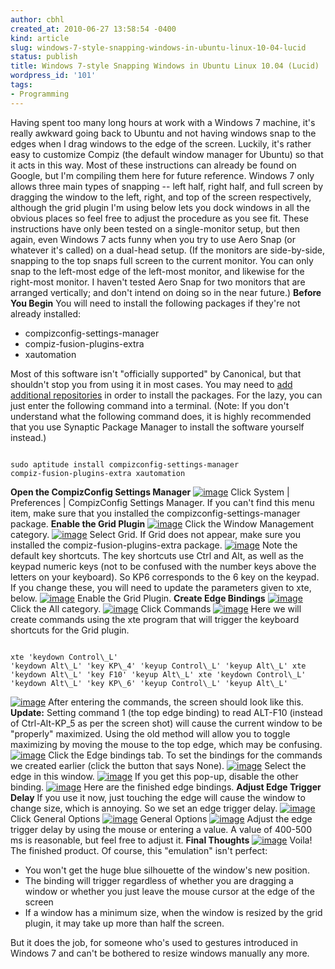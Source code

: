 ```yaml
---
author: cbhl
created_at: 2010-06-27 13:58:54 -0400
kind: article
slug: windows-7-style-snapping-windows-in-ubuntu-linux-10-04-lucid
status: publish
title: Windows 7-style Snapping Windows in Ubuntu Linux 10.04 (Lucid)
wordpress_id: '101'
tags:
- Programming
---
```


Having spent too many long hours at work with a Windows 7 machine, it's
really awkward going back to Ubuntu and not having windows snap to the
edges when I drag windows to the edge of the screen. Luckily, it's
rather easy to customize Compiz (the default window manager for Ubuntu)
so that it acts in this way. Most of these instructions can already be
found on Google, but I'm compiling them here for future reference.
Windows 7 only allows three main types of snapping -- left half, right
half, and full screen by dragging the window to the left, right, and top
of the screen respectively, although the grid plugin I'm using below
lets you dock windows in all the obvious places so feel free to adjust
the procedure as you see fit. These instructions have only been tested
on a single-monitor setup, but then again, even Windows 7 acts funny
when you try to use Aero Snap (or whatever it's called) on a dual-head
setup. (If the monitors are side-by-side, snapping to the top snaps full
screen to the current monitor. You can only snap to the left-most edge
of the left-most monitor, and likewise for the right-most monitor. I
haven't tested Aero Snap for two monitors that are arranged vertically;
and don't intend on doing so in the near future.) **Before You Begin**
You will need to install the following packages if they're not already
installed:
-   compizconfig-settings-manager
-   compiz-fusion-plugins-extra
-   xautomation

Most of this software isn't "officially supported" by Canonical, but
that shouldn't stop you from using it in most cases. You may need to
[add additional
repositories](https://help.ubuntu.com/community/Repositories/Ubuntu) in
order to install the packages. For the lazy, you can just enter the
following command into a terminal. (Note: If you don't understand what
the following command does, it is highly recommended that you use
Synaptic Package Manager to install the software yourself instead.)

<pre><code class="language-bash">
sudo aptitude install compizconfig-settings-manager
compiz-fusion-plugins-extra xautomation
</code></pre>
 **Open the CompizConfig
Settings Manager**
[![image](http://images.azuresky.ca/blog/wp-content/uploads/2010/06/Screenshot-300x110.png "Click System | Preferences | CompizConfig Settings Manager")](http://images.azuresky.ca/blog/wp-content/uploads/2010/06/Screenshot.png)
Click System | Preferences | CompizConfig Settings Manager. If you can't
find this menu item, make sure that you installed the
compizconfig-settings-manager package. **Enable the Grid Plugin**
[![image](http://images.azuresky.ca/blog/wp-content/uploads/2010/06/Screenshot-2-300x191.png "Click the Window Management category")](http://images.azuresky.ca/blog/wp-content/uploads/2010/06/Screenshot-2.png)
Click the Window Management category.
[![image](http://images.azuresky.ca/blog/wp-content/uploads/2010/06/Screenshot-4-300x55.png "Select Grid")](http://images.azuresky.ca/blog/wp-content/uploads/2010/06/Screenshot-4.png)
Select Grid. If Grid does not appear, make sure you installed the
compiz-fusion-plugins-extra package.
[![image](http://images.azuresky.ca/blog/wp-content/uploads/2010/06/Screenshot-5-300x186.png "Note default key shortcuts (e.g Ctrl+Alt+KP6)")](http://images.azuresky.ca/blog/wp-content/uploads/2010/06/Screenshot-5.png)
Note the default key shortcuts. The key shortcuts use Ctrl and Alt, as
well as the keypad numeric keys (not to be confused with the number keys
above the letters on your keyboard). So KP6 corresponds to the 6 key on
the keypad. If you change these, you will need to update the parameters
given to xte, below.
[![image](http://images.azuresky.ca/blog/wp-content/uploads/2010/06/Screenshot-6.png "Enable the Grid Plugin")](http://images.azuresky.ca/blog/wp-content/uploads/2010/06/Screenshot-6.png)
Enable the Grid Plugin. **Create Edge Bindings**
[![image](http://images.azuresky.ca/blog/wp-content/uploads/2010/06/Screenshot-71-300x59.png "Click the All category")](http://images.azuresky.ca/blog/wp-content/uploads/2010/06/Screenshot-71.png)
Click the All category.
[![image](http://images.azuresky.ca/blog/wp-content/uploads/2010/06/Screenshot-8-300x76.png "Click Commands")](http://images.azuresky.ca/blog/wp-content/uploads/2010/06/Screenshot-8.png)
Click Commands
[![image](http://images.azuresky.ca/blog/wp-content/uploads/2010/06/Screenshot-11-300x147.png "Here we will create commands using the xte program that will trigger the keyboard shortcuts for the Grid plugin")](http://images.azuresky.ca/blog/wp-content/uploads/2010/06/Screenshot-11.png)
Here we will create commands using the xte program that will trigger the
keyboard shortcuts for the Grid plugin. 
<pre><code class="language-bash">
xte 'keydown Control\_L'
'keydown Alt\_L' 'key KP\_4' 'keyup Control\_L' 'keyup Alt\_L' xte
'keydown Alt\_L' 'key F10' 'keyup Alt\_L' xte 'keydown Control\_L'
'keydown Alt\_L' 'key KP\_6' 'keyup Control\_L' 'keyup Alt\_L'
</code></pre>

[![image](http://images.azuresky.ca/blog/wp-content/uploads/2010/06/Screenshot-12c-300x175.png "After Entering the Commands")](http://images.azuresky.ca/blog/wp-content/uploads/2010/06/Screenshot-12c.png)
After entering the commands, the screen should look like this.
**Update:** Setting command 1 (the top edge binding) to read ALT-F10
(instead of Ctrl-Alt-KP\_5 as per the screen shot) will cause the
current window to be "properly" maximized. Using the old method will
allow you to toggle maximizing by moving the mouse to the top edge,
which may be confusing.
[![image](http://images.azuresky.ca/blog/wp-content/uploads/2010/06/Screenshot-13-300x170.png "Click the Edge bindings tab")](http://images.azuresky.ca/blog/wp-content/uploads/2010/06/Screenshot-13.png)
Click the Edge bindings tab. To set the bindings for the commands we
created earlier (click the button that says None).
[![image](http://images.azuresky.ca/blog/wp-content/uploads/2010/06/Screenshot-15.png "Select the edge in this window")](http://images.azuresky.ca/blog/wp-content/uploads/2010/06/Screenshot-15.png)
Select the edge in this window.
[![image](http://images.azuresky.ca/blog/wp-content/uploads/2010/06/Screenshot-16-300x85.png "If you get this pop-up, disable the other binding")](http://images.azuresky.ca/blog/wp-content/uploads/2010/06/Screenshot-16.png)
If you get this pop-up, disable the other binding.
[![image](http://images.azuresky.ca/blog/wp-content/uploads/2010/06/Screenshot-21.png "Finished edge bindings")](http://images.azuresky.ca/blog/wp-content/uploads/2010/06/Screenshot-21.png)
Here are the finished edge bindings. **Adjust Edge Trigger Delay** If
you use it now, just touching the edge will cause the window to change
size, which is annoying. So we set an edge trigger delay.
[![image](http://images.azuresky.ca/blog/wp-content/uploads/2010/06/Screenshot-22-300x58.png "Click General Options")](http://images.azuresky.ca/blog/wp-content/uploads/2010/06/Screenshot-22.png)
Click General Options
[![image](http://images.azuresky.ca/blog/wp-content/uploads/2010/06/Screenshot-23-300x233.png "General Options")](http://images.azuresky.ca/blog/wp-content/uploads/2010/06/Screenshot-23.png)
General Options
[![image](http://images.azuresky.ca/blog/wp-content/uploads/2010/06/Screenshot-24.png "Adjust the edge trigger delay")](http://images.azuresky.ca/blog/wp-content/uploads/2010/06/Screenshot-24.png)
Adjust the edge trigger delay by using the mouse or entering a value. A
value of 400-500 ms is reasonable, but feel free to adjust it. **Final
Thoughts**
[![image](http://images.azuresky.ca/blog/wp-content/uploads/2010/06/Screenshot-25.png "Voila")](http://images.azuresky.ca/blog/wp-content/uploads/2010/06/Screenshot-25.png)
Voila! The finished product. Of course, this "emulation" isn't perfect:
-   You won't get the huge blue silhouette of the window's new position.
-   The binding will trigger regardless of whether you are dragging a
    window or whether you just leave the mouse cursor at the edge of the
    screen
-   If a window has a minimum size, when the window is resized by the
    grid plugin, it may take up more than half the screen.

But it does the job, for someone who's used to gestures introduced in
Windows 7 and can't be bothered to resize windows manually any more.
